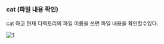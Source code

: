 
### cat (파일 내용 확인)

cat 하고 현재 디렉토리의 파일 이름을 쓰면 파일 내용을 확인할수있다.

![1](https://github.com/fxzz/CentOS/assets/3148006/e1c0a762-05a0-43ad-be67-e94e1ee918a1)
